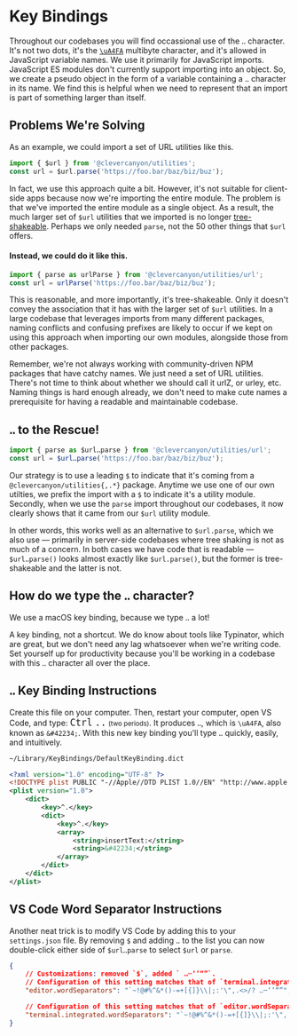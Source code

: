 # Key Bindings

Throughout our codebases you will find occassional use of the `ꓺ` character. It's not two dots, it's the [`\uA4FA`](https://graphemica.com/%EA%93%BA#code) multibyte character, and it's allowed in JavaScript variable names. We use it primarily for JavaScript imports. JavaScript ES modules don't currently support importing into an object. So, we create a pseudo object in the form of a variable containing a `ꓺ` character in its name. We find this is helpful when we need to represent that an import is part of something larger than itself.

## Problems We're Solving

As an example, we could import a set of URL utilities like this.

```js
import { $url } from '@clevercanyon/utilities';
const url = $url.parse('https://foo.bar/baz/biz/buz');
```

In fact, we use this approach quite a bit. However, it's not suitable for client-side apps because now we're importing the entire module. The problem is that we've imported the entire module as a single object. As a result, the much larger set of `$url` utilities that we imported is no longer [tree-shakeable](https://developer.mozilla.org/en-US/docs/Glossary/Tree_shaking). Perhaps we only needed `parse`, not the 50 other things that `$url` offers.

#### Instead, we could do it like this.

```js
import { parse as urlParse } from '@clevercanyon/utilities/url';
const url = urlParse('https://foo.bar/baz/biz/buz');
```

This is reasonable, and more importantly, it's tree-shakeable. Only it doesn't convey the association that it has with the larger set of `$url` utilities. In a large codebase that leverages imports from many different packages, naming conflicts and confusing prefixes are likely to occur if we kept on using this approach when importing our own modules, alongside those from other packages.

Remember, we're not always working with community-driven NPM packages that have catchy names. We just need a set of URL utilities. There's not time to think about whether we should call it urlZ, or urley, etc. Naming things is hard enough already, we don't need to make cute names a prerequisite for having a readable and maintainable codebase.

## `ꓺ` to the Rescue!

```js
import { parse as $urlꓺparse } from '@clevercanyon/utilities/url';
const url = $urlꓺparse('https://foo.bar/baz/biz/buz');
```

Our strategy is to use a leading `$` to indicate that it's coming from a `@clevercanyon/utilities{,.*}` package. Anytime we use one of our own utilties, we prefix the import with a `$` to indicate it's a utility module. Secondly, when we use the `parse` import throughout our codebases, it now clearly shows that it came from our `$url` utility module.

In other words, this works well as an alternative to `$url.parse`, which we also use — primarily in server-side codebases where tree shaking is not as much of a concern. In both cases we have code that is readable — `$urlꓺparse()` looks almost exactly like `$url.parse()`, but the former is tree-shakeable and the latter is not.

## How do we type the `ꓺ` character?

We use a macOS key binding, because we type `ꓺ` a lot!

A key binding, not a shortcut. We do know about tools like Typinator, which are great, but we don't need any lag whatsoever when we're writing code. Set yourself up for productivity because you'll be working in a codebase with this `ꓺ` character all over the place.

## `ꓺ` Key Binding Instructions

Create this file on your computer. Then, restart your computer, open VS Code, and type: <big><kbd>Ctrl</kbd> <kbd>..</kbd></big> <small>(two periods)</small>. It produces `ꓺ`, which is `\uA4FA`, also known as `&#42234;`. With this new key binding you'll type `ꓺ` quickly, easily, and intuitively.

```txt
~/Library/KeyBindings/DefaultKeyBinding.dict
```

```xml
<?xml version="1.0" encoding="UTF-8" ?>
<!DOCTYPE plist PUBLIC "-//Apple//DTD PLIST 1.0//EN" "http://www.apple.com/DTDs/PropertyList-1.0.dtd">
<plist version="1.0">
	<dict>
		<key>^.</key>
		<dict>
			<key>^.</key>
			<array>
				<string>insertText:</string>
				<string>&#42234;</string>
			</array>
		</dict>
	</dict>
</plist>
```

## VS Code Word Separator Instructions

Another neat trick is to modify VS Code by adding this to your `settings.json` file. By removing `$` and adding `ꓺ` to the list you can now double-click either side of `$urlꓺparse` to select `$url` or `parse`.

```json
{
	// Customizations: removed `$`, added ` ꓺ─‘’“”`.
	// Configuration of this setting matches that of `terminal.integrated.wordSeparators`.
	"editor.wordSeparators": "`~!@#%^&*()-=+[{]}\\|;:'\",.<>/? ꓺ─‘’“”",

	// Configuration of this setting matches that of `editor.wordSeparators`.
	"terminal.integrated.wordSeparators": "`~!@#%^&*()-=+[{]}\\|;:'\",.<>/? ꓺ─‘’“”"
}
```
